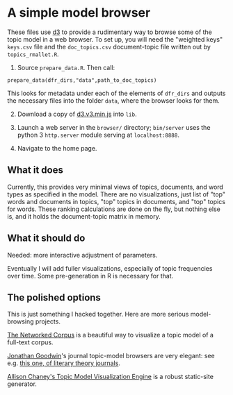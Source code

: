 # A simple model browser

These files use [d3](http://d3js.org) to provide a rudimentary way to browse some of the topic model in a web browser. To set up, you will need the "weighted keys" `keys.csv` file and the `doc_topics.csv` document-topic file written out by `topics_rmallet.R`.

1. Source `prepare_data.R`. Then call:

```
prepare_data(dfr_dirs,"data",path_to_doc_topics)
```

This looks for metadata under each of the elements of `dfr_dirs` and outputs the necessary files into the folder `data`, where the browser looks for them.

2. Download a copy of [d3.v3.min.js](http://d3js.org/d3.v3.min.js) into `lib`.

3. Launch a web server in the `browser/` directory; `bin/server` uses the python 3 `http.server` module serving at `localhost:8888`.

4. Navigate to the home page.

## What it does

Currently, this provides very minimal views of topics, documents, and word types as specified in the model. There are no visualizations, just list of "top" words and documents in topics, "top" topics in documents, and "top" topics for words. These ranking calculations are done on the fly, but nothing else is, and it holds the document-topic matrix in memory.

## What it should do

Needed: more interactive adjustment of parameters.

Eventually I will add fuller visualizations, especially of topic frequencies over time. Some pre-generation in R is necessary for that.

## The polished options

This is just something I hacked together. Here are more serious model-browsing projects.

[The Networked Corpus](http://www.networkedcorpus.com/) is a beautiful way to visualize a topic model of a full-text corpus. 

[Jonathan Goodwin](http://www.jgoodwin.net/)'s journal topic-model browsers are very elegant: see e.g. [this one, of literary theory journals](http://jgoodwin.net/theory-browser/).

[Allison Chaney's Topic Model Visualization Engine](http://code.google.com/p/tmve/) is a robust static-site generator.
